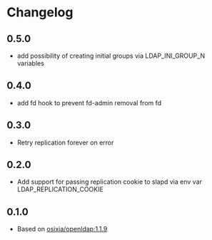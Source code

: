# Changelog

## 0.5.0
* add possibility of creating initial groups via LDAP_INI_GROUP_N variables

## 0.4.0
* add fd hook to prevent fd-admin removal from fd

## 0.3.0
* Retry replication forever on error

## 0.2.0
* Add support for passing replication cookie to slapd via env var LDAP\_REPLICATION\_COOKIE

## 0.1.0
* Based on [osixia/openldap:1.1.9](https://github.com/osixia/docker-openldap/tree/v1.1.9)
